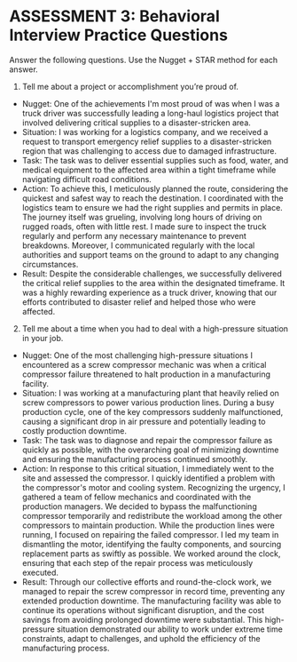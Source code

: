 # ASSESSMENT 3: Behavioral Interview Practice Questions

Answer the following questions. Use the Nugget + STAR method for each answer.

1. Tell me about a project or accomplishment you’re proud of.

- Nugget: One of the achievements I'm most proud of was when I was a truck driver was successfully leading a long-haul logistics project that involved delivering critical supplies to a disaster-stricken area.
- Situation: I was working for a logistics company, and we received a request to transport emergency relief supplies to a disaster-stricken region that was challenging to access due to damaged infrastructure.
- Task: The task was to deliver essential supplies such as food, water, and medical equipment to the affected area within a tight timeframe while navigating difficult road conditions.
- Action: To achieve this, I meticulously planned the route, considering the quickest and safest way to reach the destination. I coordinated with the logistics team to ensure we had the right supplies and permits in place. The journey itself was grueling, involving long hours of driving on rugged roads, often with little rest. I made sure to inspect the truck regularly and perform any necessary maintenance to prevent breakdowns. Moreover, I communicated regularly with the local authorities and support teams on the ground to adapt to any changing circumstances.
- Result: Despite the considerable challenges, we successfully delivered the critical relief supplies to the area within the designated timeframe. It was a highly rewarding experience as a truck driver, knowing that our efforts contributed to disaster relief and helped those who were affected.



2. Tell me about a time when you had to deal with a high-pressure situation in your job.

- Nugget: One of the most challenging high-pressure situations I encountered as a screw compressor mechanic was when a critical compressor failure threatened to halt production in a manufacturing facility.
- Situation: I was working at a manufacturing plant that heavily relied on screw compressors to power various production lines. During a busy production cycle, one of the key compressors suddenly malfunctioned, causing a significant drop in air pressure and potentially leading to costly production downtime.
- Task: The task was to diagnose and repair the compressor failure as quickly as possible, with the overarching goal of minimizing downtime and ensuring the manufacturing process continued smoothly.
- Action: In response to this critical situation, I immediately went to the site and assessed the compressor. I quickly identified a problem with the compressor's motor and cooling system. Recognizing the urgency, I gathered a team of fellow mechanics and coordinated with the production managers. We decided to bypass the malfunctioning compressor temporarily and redistribute the workload among the other compressors to maintain production. While the production lines were running, I focused on repairing the failed compressor. I led my team in dismantling the motor, identifying the faulty components, and sourcing replacement parts as swiftly as possible. We worked around the clock, ensuring that each step of the repair process was meticulously executed.
- Result: Through our collective efforts and round-the-clock work, we managed to repair the screw compressor in record time, preventing any extended production downtime. The manufacturing facility was able to continue its operations without significant disruption, and the cost savings from avoiding prolonged downtime were substantial. This high-pressure situation demonstrated our ability to work under extreme time constraints, adapt to challenges, and uphold the efficiency of the manufacturing process.